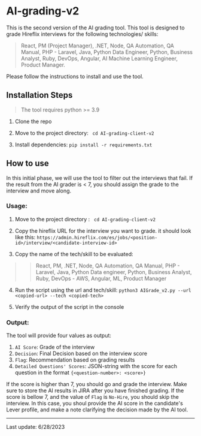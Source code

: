# AI-grading-v2

This is the second version of the AI grading tool. This tool is designed to grade Hireflix interviews for the following technologies/ skills: 

> React, PM (Project Manager), .NET, Node, QA Automation, QA Manual, PHP - Laravel, Java, Python Data Engineer, Python, Business Analyst, Ruby, DevOps, Angular, AI Machine Learning Engineer, Product Manager.

Please follow the instructions to install and use the tool.

## Installation Steps

> The tool requires python >= 3.9

1. Clone the repo

2. Move to the project directory: 
<code> cd AI-grading-client-v2 </code>

3. Install dependencies: 
`pip install -r requirements.txt`

## How to use

In this initial phase, we will use the tool to filter out the interviews that fail. If the result from the AI grader is < 7, you should assign the grade to the interview and move along.

### Usage:

1. Move to the project directory : 
<code> cd AI-grading-client-v2 </code>

2. Copy the hireflix URL for the interview you want to grade. it should look like this: `https://admin.hireflix.com/es/jobs/<position-id>/interview/<candidate-interview-id>` 

3. Copy the name of the tech/skill to be evaluated:

>> React, PM, .NET, Node, QA Automation, QA Manual, PHP - Laravel, Java, Python Data engineer, Python, Business Analyst, Ruby, DevOps - AWS, Angular, ML, Product Manager

4. Run the script using the url and tech/skill:  `python3 AIGrade_v2.py --url <copied-url> --tech <copied-tech>` 

5. Verify the output of the script in the console

### Output:
The tool will provide four values as output:

1. `AI Score`: Grade of the interview
2. `Decision`: Final Decision based on the interview score
3. `Flag`: Recommendation based on grading results
4. `Detailed Questions' Scores`: JSON-string with the score for each question in the format `{<question-number>: <score>}`

If the score is higher than 7, you should go and grade the interview. Make sure to store the AI results in JIRA after you have finished grading. If the score is bellow 7, and the value of `Flag` is `No-Hire`, you should skip the interview. In this case, you shoul provide the AI score in the candidate's Lever profile, and make a note clarifying the decision made by the AI tool.

_______________
Last update: 6/28/2023


